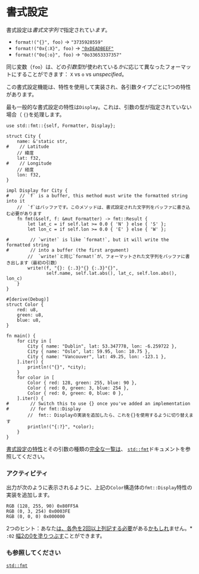 # <!--Formatting--> 書式設定

<!--We've seen that formatting is specified via a *format string*:-->
書式設定は*書式文字列で*指定されてい*ます*。

* <!--`format!("{}", foo)` -> `"3735928559"`-->
   `format!("{}", foo)` -> `"3735928559"`
* <!--`format!("0x{:X}", foo)` -> [`"0xDEADBEEF"`][deadbeef]-->
   `format!("0x{:X}", foo)` -> [`"0xDEADBEEF"`][deadbeef]
* <!--`format!("0o{:o}", foo)` -> `"0o33653337357"`-->
   `format!("0o{:o}", foo)` -> `"0o33653337357"`

<!--The same variable (`foo`) can be formatted differently depending on which *argument type* is used: `X` vs `o` vs *unspecified*.-->
同じ変数（`foo`）は、どの*引数型*が使われている*かに*応じて異なったフォーマットにすることができます： `X` vs `o` vs *unspecified*。

<!--This formatting functionality is implemented via traits, and there is one trait for each argument type.-->
この書式設定機能は、特性を使用して実装され、各引数タイプごとに1つの特性があります。
<!--The most common formatting trait is `Display`, which handles cases where the argument type is left unspecified: `{}` for instance.-->
最も一般的な書式設定の特性は`Display`。これは、引数の型が指定されていない場合（ `{}`を処理します。

```rust,editable
use std::fmt::{self, Formatter, Display};

struct City {
    name: &'static str,
#    // Latitude
    // 緯度
    lat: f32,
#    // Longitude
    // 経度
    lon: f32,
}

impl Display for City {
#    // `f` is a buffer, this method must write the formatted string into it
    //  `f`はバッファです。このメソッドは、書式設定された文字列をバッファに書き込む必要があります
    fn fmt(&self, f: &mut Formatter) -> fmt::Result {
        let lat_c = if self.lat >= 0.0 { 'N' } else { 'S' };
        let lon_c = if self.lon >= 0.0 { 'E' } else { 'W' };

#        // `write!` is like `format!`, but it will write the formatted string
#        // into a buffer (the first argument)
        //  `write!`と同じ`format!`が、フォーマットされた文字列をバッファに書き出します（最初の引数）
        write!(f, "{}: {:.3}°{} {:.3}°{}",
               self.name, self.lat.abs(), lat_c, self.lon.abs(), lon_c)
    }
}

#[derive(Debug)]
struct Color {
    red: u8,
    green: u8,
    blue: u8,
}

fn main() {
    for city in [
        City { name: "Dublin", lat: 53.347778, lon: -6.259722 },
        City { name: "Oslo", lat: 59.95, lon: 10.75 },
        City { name: "Vancouver", lat: 49.25, lon: -123.1 },
    ].iter() {
        println!("{}", *city);
    }
    for color in [
        Color { red: 128, green: 255, blue: 90 },
        Color { red: 0, green: 3, blue: 254 },
        Color { red: 0, green: 0, blue: 0 },
    ].iter() {
#        // Switch this to use {} once you've added an implementation
#        // for fmt::Display
        //  fmt:: Displayの実装を追加したら、これを{}を使用するように切り替えます
        println!("{:?}", *color);
    }
}
```

<!--You can view a [full list of formatting traits][fmt_traits] and their argument types in the [`std::fmt`][fmt] documentation.-->
[書式設定の特性][fmt_traits]とその引数の種類の[完全な一覧は][fmt_traits]、 [`std::fmt`][fmt]ドキュメントを参照してください。

### <!--Activity--> アクティビティ
<!--Add an implementation of the `fmt::Display` trait for the `Color` struct above so that the output displays as:-->
出力が次のように表示されるように、上記の`Color`構造体の`fmt::Display`特性の実装を追加します。

```text
RGB (128, 255, 90) 0x80FF5A
RGB (0, 3, 254) 0x0003FE
RGB (0, 0, 0) 0x000000
```

<!--Two hints if you get stuck: * You [may need to list each color more than once][argument_types], * You can [pad with zeros to a width of 2][fmt_width] with `:02`.-->
2つのヒント：あなた[は、各色を2回以上列記する必要][argument_types]がある[かもしれ][argument_types]ません。* `:02` [幅2の0を塗りつぶす][fmt_width]ことができます。

### <!--See also--> も参照してください

[`std::fmt`][fmt]
<!--[argument_types]: https://doc.rust-lang.org/std/fmt/#argument-types
 [deadbeef]: https://en.wikipedia.org/wiki/Deadbeef#Magic_debug_values
 [fmt]: https://doc.rust-lang.org/std/fmt/
 [fmt_traits]: https://doc.rust-lang.org/std/fmt/#formatting-traits
 [fmt_width]: https://doc.rust-lang.org/std/fmt/#width
-->
[argument_types]: https://doc.rust-lang.org/std/fmt/#argument-types
 [deadbeef]: https://en.wikipedia.org/wiki/Deadbeef#Magic_debug_values
 [fmt]: https://doc.rust-lang.org/std/fmt/
 [fmt_traits]: https://doc.rust-lang.org/std/fmt/#formatting-traits
 [fmt_width]: https://doc.rust-lang.org/std/fmt/#width

